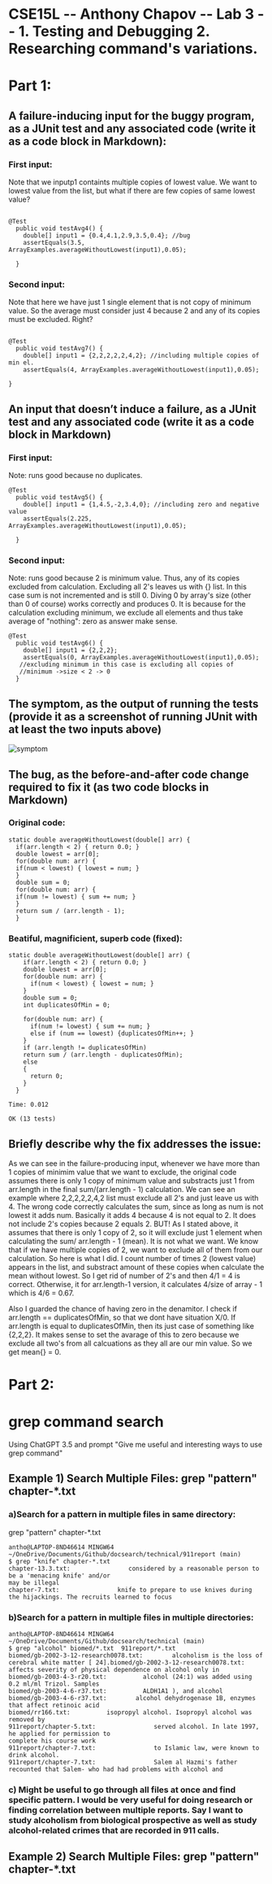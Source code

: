 # CSE15L -- Anthony Chapov -- Lab 3 -- 1. Testing and Debugging 2. Researching command's variations. 

# Part 1:

## A failure-inducing input for the buggy program, as a JUnit test and any associated code (write it as a code block in Markdown):

### First input: 
Note that we inputp1 containts multiple copies of lowest value. We want to lowest value from the list, but what if there are few copies of same lowest value?
```

@Test
  public void testAvg4() {
    double[] input1 = {0.4,4.1,2.9,3.5,0.4}; //bug 
    assertEquals(3.5, ArrayExamples.averageWithoutLowest(input1),0.05);

  }
```

### Second input:
Note that here we have just 1 single element that is not copy of minimum value. So the average must consider just 4 because 2 and any of its copies must be excluded. Right?

```

@Test
  public void testAvg7() {
    double[] input1 = {2,2,2,2,2,4,2}; //including multiple copies of min el.
    assertEquals(4, ArrayExamples.averageWithoutLowest(input1),0.05);

}  
```

## An input that doesn’t induce a failure, as a JUnit test and any associated code (write it as a code block in Markdown)
 
### First input:
Note: runs good because no duplicates. 

```
@Test
  public void testAvg5() {
    double[] input1 = {1,4.5,-2,3.4,0}; //including zero and negative value
    assertEquals(2.225, ArrayExamples.averageWithoutLowest(input1),0.05);
    
  }
```

### Second input:
Note: runs good because 2 is minimum value. Thus, any of its copies excluded from calculation. Excluding all 2's leaves us with {} list. In this case sum is not incremented and is still 0. Diving 0 by array's size (other than 0 of course) works correctly and produces 0. It is because for the calculation excluding minimum, we exclude all elements and thus take average of "nothing": zero as answer make sense. 

```
@Test
  public void testAvg6() {
    double[] input1 = {2,2,2}; 
    assertEquals(0, ArrayExamples.averageWithoutLowest(input1),0.05);
   //excluding minimum in this case is excluding all copies of 
   //minimum ->size < 2 -> 0 
  }
```
## The symptom, as the output of running the tests (provide it as a screenshot of running JUnit with at least the two inputs above)
![symptom](symptom.JPG)

## The bug, as the before-and-after code change required to fix it (as two code blocks in Markdown)

### Original code: 

```
static double averageWithoutLowest(double[] arr) {
  if(arr.length < 2) { return 0.0; }
  double lowest = arr[0];
  for(double num: arr) {
  if(num < lowest) { lowest = num; }
  }
  double sum = 0;
  for(double num: arr) {
  if(num != lowest) { sum += num; }
  }
  return sum / (arr.length - 1);
  } 
```

### Beatiful, magnificient, superb code (fixed):

```
static double averageWithoutLowest(double[] arr) {
    if(arr.length < 2) { return 0.0; }
    double lowest = arr[0];
    for(double num: arr) {
      if(num < lowest) { lowest = num; }
    }
    double sum = 0;
    int duplicatesOfMin = 0;

    for(double num: arr) {
      if(num != lowest) { sum += num; }
      else if (num == lowest) {duplicatesOfMin++; }
    }
    if (arr.length != duplicatesOfMin)
    return sum / (arr.length - duplicatesOfMin);
    else
    {
      return 0;
    }
  }

Time: 0.012

OK (13 tests)
```

## Briefly describe why the fix addresses the issue:
As we can see in the failure-producing input, whenever we have more than 1 copies of minimim value that we want to exclude, the original code assumes there is only 1 copy of minimum value and substracts just 1 from arr.length in the final sum/(arr.length - 1) calculation. We can see an example where 2,2,2,2,2,4,2 list must exclude all 2's and just leave us with 4. The wrong code correctly calculates the sum, since as long as num is not lowest it adds num. Basically it adds 4 because 4 is not equal to 2. It does not include 2's copies because 2 equals 2. BUT! As I stated above, it assumes that there is only 1 copy of 2, so it will exclude just 1 element when calculating the sum/ arr.length - 1 (mean). It is not what we want. We know that if we have multiple copies of 2, we want to exclude all of them from our calculation. So here is what I did. I count number of times 2 (lowest value) appears in the list, and substract amount of these copies when calculate the mean without lowest. So I get rid of number of 2's and then 4/1 = 4 is correct. Otherwise, it for arr.length-1 version, it calculates 4/size of array - 1 which is 4/6 = 0.67. 

Also I guarded the chance of having zero in the denamitor. I check if arr.length == duplicatesOfMin, so that we dont have situation X/0. 
If arr.length is equal to duplicatesOfMin, then its just case of something like {2,2,2}. It makes sense to set the avarage of this to zero because we exclude all two's from all calcuations as they all are our min value. So we get mean{} = 0. 

# Part 2:
# grep command search 
Using ChatGPT 3.5 and prompt "Give me useful and interesting ways to use grep command" 

## Example 1) Search Multiple Files: grep "pattern" chapter-*.txt
 
### a)Search for a pattern in multiple files in same directory:
grep "pattern" chapter-*.txt
```
antho@LAPTOP-8ND46614 MINGW64 ~/OneDrive/Documents/Github/docsearch/technical/911report (main)     
$ grep "knife" chapter-*.txt
chapter-13.3.txt:                considered by a reasonable person to be a 'menacing knife' and/or 
may be illegal
chapter-7.txt:                knife to prepare to use knives during the hijackings. The recruits learned to focus
```
### b)Search for a pattern in multiple files in multiple directories:
```
antho@LAPTOP-8ND46614 MINGW64 ~/OneDrive/Documents/Github/docsearch/technical (main)
$ grep "alcohol" biomed/*.txt  911report/*.txt
biomed/gb-2002-3-12-research0078.txt:        alcoholism is the loss of cerebral white matter [ 24].biomed/gb-2002-3-12-research0078.txt:        affects severity of physical dependence on alcohol only in
biomed/gb-2003-4-3-r20.txt:          alcohol (24:1) was added using 0.2 ml/ml Trizol. Samples
biomed/gb-2003-4-6-r37.txt:          ALDH1A1 ), and alcohol
biomed/gb-2003-4-6-r37.txt:        alcohol dehydrogenase 1B, enzymes that affect retinoic acid     
biomed/rr166.txt:          isopropyl alcohol. Isopropyl alcohol was removed by
911report/chapter-5.txt:                served alcohol. In late 1997, he applied for permission to 
complete his course work
911report/chapter-7.txt:                to Islamic law, were known to drink alcohol.
911report/chapter-7.txt:                Salem al Hazmi's father recounted that Salem- who had had problems with alcohol and
```
### c) Might be useful to go through all files at once and find specific pattern. I would be very useful for doing research or finding correlation between multiple reports. Say I want to study alcoholism from biological prospective as well as study alcohol-related crimes that are recorded in 911 calls.

## Example 2) Search Multiple Files: grep "pattern" chapter-*.txt



